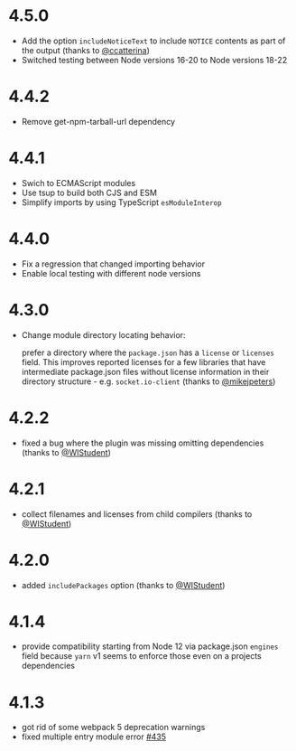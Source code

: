 # 4.5.0

- Add the option `includeNoticeText` to include `NOTICE` contents as part of the output (thanks to [@ccatterina](https://github.com/ccatterina))
- Switched testing between Node versions 16-20 to Node versions 18-22

# 4.4.2

- Remove get-npm-tarball-url dependency

# 4.4.1

- Swich to ECMAScript modules
- Use tsup to build both CJS and ESM
- Simplify imports by using TypeScript `esModuleInterop`

# 4.4.0

- Fix a regression that changed importing behavior
- Enable local testing with different node versions

# 4.3.0

- Change module directory locating behavior:

  prefer a directory where the `package.json` has a `license` or `licenses` field. This improves reported licenses for a few libraries that have intermediate package.json files without license information in their directory structure - e.g. `socket.io-client` (thanks to [@mikejpeters](https://github.com/mikejpeters))

# 4.2.2

- fixed a bug where the plugin was missing omitting dependencies (thanks to [@WIStudent](https://github.com/WIStudent))

# 4.2.1

- collect filenames and licenses from child compilers (thanks to [@WIStudent](https://github.com/WIStudent))

# 4.2.0

- added `includePackages` option (thanks to [@WIStudent](https://github.com/WIStudent))

# 4.1.4

- provide compatibility starting from Node 12 via package.json `engines` field
  because `yarn` v1 seems to enforce those even on a projects dependencies

# 4.1.3

- got rid of some webpack 5 deprecation warnings
- fixed multiple entry module error [#435](https://github.com/codepunkt/webpack-license-plugin/issues/435)
